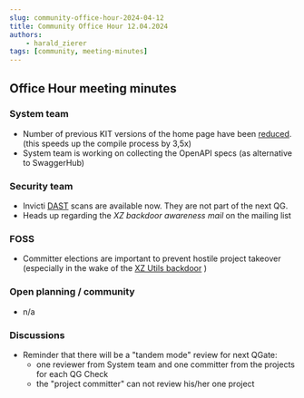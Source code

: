 ```yaml
---
slug: community-office-hour-2024-04-12
title: Community Office Hour 12.04.2024
authors: 
    - harald_zierer
tags: [community, meeting-minutes]
---
```


## Office Hour meeting minutes

### System team

- Number of previous KIT versions of the home page have been [reduced](https://github.com/eclipse-tractusx/eclipse-tractusx.github.io/pull/840). (this speeds up the compile process by 3,5x)
- System team is working on collecting the OpenAPI specs (as alternative to SwaggerHub)


### Security team

- Invicti [DAST](https://www.invicti.com/learn/dynamic-application-security-testing-dast/) scans are available now. They are not part of the next QG.
- Heads up regarding the *XZ backdoor awareness mail* on the mailing list


### FOSS

- Committer elections are important to prevent hostile project takeover (especially in the wake of the [XZ Utils backdoor](https://nvd.nist.gov/vuln/detail/CVE-2024-3094) )

### Open planning / community

- n/a

### Discussions

- Reminder that there will be a "tandem mode" review for next QGate:
  - one reviewer from System team and one committer from the projects for each QG Check
  - the "project committer" can not review his/her one project
